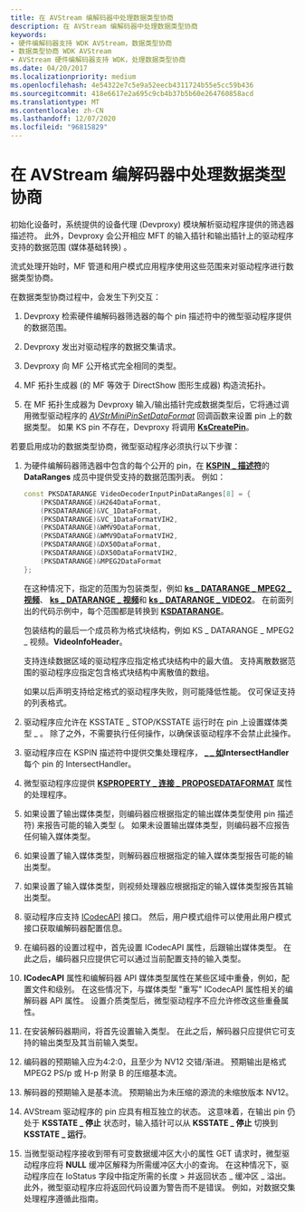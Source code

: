 ```yaml
---
title: 在 AVStream 编解码器中处理数据类型协商
description: 在 AVStream 编解码器中处理数据类型协商
keywords:
- 硬件编解码器支持 WDK AVStream，数据类型协商
- 数据类型协商 WDK AVStream
- AVStream 硬件编解码器支持 WDK，处理数据类型协商
ms.date: 04/20/2017
ms.localizationpriority: medium
ms.openlocfilehash: 4e54322e7c5e9a52eecb4311724b55e5cc59b436
ms.sourcegitcommit: 418e6617e2a695c9cb4b37b5b60e264760858acd
ms.translationtype: MT
ms.contentlocale: zh-CN
ms.lasthandoff: 12/07/2020
ms.locfileid: "96815829"
---
```

# <a name="handling-data-type-negotiation-in-avstream-codecs"></a>在 AVStream 编解码器中处理数据类型协商

初始化设备时，系统提供的设备代理 (Devproxy) 模块解析驱动程序提供的筛选器描述符。 此外，Devproxy 会公开相应 MFT 的输入插针和输出插针上的驱动程序支持的数据范围 (媒体基础转换) 。

流式处理开始时，MF 管道和用户模式应用程序使用这些范围来对驱动程序进行数据类型协商。

在数据类型协商过程中，会发生下列交互：

1. Devproxy 检索硬件编解码器筛选器的每个 pin 描述符中的微型驱动程序提供的数据范围。

1. Devproxy 发出对驱动程序的数据交集请求。

1. Devproxy 向 MF 公开格式完全相同的类型。

1. MF 拓扑生成器 (的 MF 等效于 DirectShow 图形生成器) 构造流拓扑。

1. 在 MF 拓扑生成器为 Devproxy 输入/输出插针完成数据类型后，它将通过调用微型驱动程序的 [*AVStrMiniPinSetDataFormat*](/windows-hardware/drivers/ddi/ks/nc-ks-pfnkspinsetdataformat) 回调函数来设置 pin 上的数据类型。 如果 KS pin 不存在，Devproxy 将调用 [**KsCreatePin**](/windows-hardware/drivers/ddi/ks/nf-ks-kscreatepin)。

若要启用成功的数据类型协商，微型驱动程序必须执行以下步骤：

1. 为硬件编解码器筛选器中包含的每个公开的 pin，在 [**KSPIN \_ 描述符**](/windows-hardware/drivers/ddi/ks/ns-ks-kspin_descriptor)的 **DataRanges** 成员中提供受支持的数据范围列表。 例如：

    ```cpp
    const PKSDATARANGE VideoDecoderInputPinDataRanges[8] = {
        (PKSDATARANGE)&H264DataFormat,
        (PKSDATARANGE)&VC_1DataFormat,
        (PKSDATARANGE)&VC_1DataFormatVIH2,
        (PKSDATARANGE)&WMV9DataFormat,
        (PKSDATARANGE)&WMV9DataFormatVIH2,
        (PKSDATARANGE)&DX50DataFormat,
        (PKSDATARANGE)&DX50DataFormatVIH2,
        (PKSDATARANGE)&MPEG2DataFormat
    };
    ```

    在这种情况下，指定的范围为包装类型，例如 [**ks \_ DATARANGE \_ MPEG2 \_ 视频**](/windows-hardware/drivers/ddi/ksmedia/ns-ksmedia-tagks_datarange_mpeg2_video)、 [**ks \_ DATARANGE \_ 视频**](/windows-hardware/drivers/ddi/ksmedia/ns-ksmedia-tagks_datarange_video)和 [**ks \_ DATARANGE \_ VIDEO2**](/windows-hardware/drivers/ddi/ksmedia/ns-ksmedia-tagks_datarange_video2)。 在前面列出的代码示例中，每个范围都是转换到 [**KSDATARANGE**](/previous-versions/ff561658(v=vs.85))。

    包装结构的最后一个成员称为格式块结构，例如 KS \_ DATARANGE \_ MPEG2 \_ 视频。**VideoInfoHeader**。

    支持连续数据区域的驱动程序应指定格式块结构中的最大值。 支持离散数据范围的驱动程序应指定包含格式块结构中离散值的数组。

    如果以后声明支持给定格式的驱动程序失败，则可能降低性能。 仅可保证支持的列表格式。

1. 驱动程序应允许在 KSSTATE \_ STOP/KSSTATE 运行时在 pin 上设置媒体类型 \_ 。 除了之外，不需要执行任何操作，以确保该驱动程序不会禁止此操作。

1. 驱动程序应在 KSPIN 描述符中提供交集处理程序， [**\_ \_ 如**](/windows-hardware/drivers/ddi/ks/ns-ks-_kspin_descriptor_ex)**IntersectHandler** 每个 pin 的 IntersectHandler。

1. 微型驱动程序应提供 [**KSPROPERTY \_ 连接 \_ PROPOSEDATAFORMAT**](./ksproperty-connection-proposedataformat.md) 属性的处理程序。

1. 如果设置了输出媒体类型，则编码器应根据指定的输出媒体类型使用 pin 描述符) 来报告可能的输入类型 (。 如果未设置输出媒体类型，则编码器不应报告任何输入媒体类型。

1. 如果设置了输入媒体类型，则解码器应根据指定的输入媒体类型报告可能的输出类型。

1. 如果设置了输入媒体类型，则视频处理器应根据指定的输入媒体类型报告其输出类型。

1. 驱动程序应支持 [ICodecAPI](/previous-versions/ms784893(v=vs.85)) 接口。 然后，用户模式组件可以使用此用户模式接口获取编解码器配置信息。

1. 在编码器的设置过程中，首先设置 ICodecAPI 属性，后跟输出媒体类型。 在此之后，编码器只应提供它可以通过当前配置支持的输入类型。

1. **ICodecAPI** 属性和编解码器 API 媒体类型属性在某些区域中重叠，例如，配置文件和级别。 在这些情况下，与媒体类型 "重写" ICodecAPI 属性相关的编解码器 API 属性。 设置介质类型后，微型驱动程序不应允许修改这些重叠属性。

1. 在安装解码器期间，将首先设置输入类型。 在此之后，解码器只应提供它可支持的输出类型及其当前输入类型。

1. 编码器的预期输入应为4:2:0，且至少为 NV12 交错/渐进。 预期输出是格式 MPEG2 PS/p 或 H-p 附录 B 的压缩基本流。

1. 解码器的预期输入是基本流。 预期输出为未压缩的源流的未缩放版本 NV12。

1. AVStream 驱动程序的 pin 应具有相互独立的状态。 这意味着，在输出 pin 仍处于 **KSSTATE \_ 停止** 状态时，输入插针可以从 **KSSTATE \_ 停止** 切换到 **KSSTATE \_ 运行**。

1. 当微型驱动程序接收到带有可变数据缓冲区大小的属性 GET 请求时，微型驱动程序应将 **NULL** 缓冲区解释为所需缓冲区大小的查询。 在这种情况下，驱动程序应在 IoStatus 字段中指定所需的长度 &gt; 并返回状态 \_ 缓冲区 \_ 溢出。 此外，微型驱动程序应将返回代码设置为警告而不是错误。 例如，对数据交集处理程序遵循此指南。
